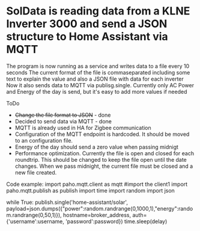 # SolData is reading data from a KLNE Inverter 3000 and send a JSON structure to Home Assistant via MQTT

The program is now running as a service and writes data to a file every 10 seconds
The current format of the file is commaseparated including some text to explain the value and also a JSON file with data for each inverter
Now it also sends data to MQTT via publisg.single. Currently only AC Power and Energy of the day is send, but it's easy to add more values if needed



ToDo
* ~~Change the file format to JSON~~ - done
* Decided to send data via MQTT - done
* MQTT is already used in HA for Zigbee communication
* Configuration of the MQTT endpoint is hardcoded. It should be moved to an configuration file.
* Energy of the day should send a zero value when passing midnigt
* Performance optimization. Currently the file is open and closed for each roundtrip. 
  This should be changed to keep the file open until the date changes.
  When we pass midnight, the current file must be closed and a new file created.
  
Code example:
import paho.mqtt.client as mqtt #import the client1
import paho.mqtt.publish as publish
import time
import random
import json

while True:
    publish.single('home-assistant/solar', payload=json.dumps({"power":random.randrange(0,1000,1),"energy":random.randrange(0,50,1)}), 
        hostname=broker_address, auth={'username':username, 'password':password})
    time.sleep(delay)
